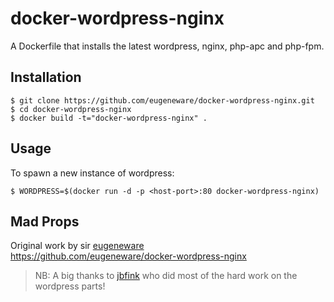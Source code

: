 
# docker-wordpress-nginx

A Dockerfile that installs the latest wordpress, nginx, php-apc and php-fpm.


## Installation

```
$ git clone https://github.com/eugeneware/docker-wordpress-nginx.git
$ cd docker-wordpress-nginx
$ docker build -t="docker-wordpress-nginx" .
```


## Usage

To spawn a new instance of wordpress:
```
$ WORDPRESS=$(docker run -d -p <host-port>:80 docker-wordpress-nginx)
```


## Mad Props

Original work by sir [eugeneware](https://github.com/eugeneware)<br>
https://github.com/eugeneware/docker-wordpress-nginx

> NB: A big thanks to [jbfink](https://github.com/jbfink/docker-wordpress) who did most
> of the hard work on the wordpress parts!
